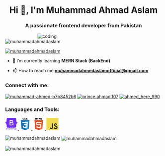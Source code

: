 
<h1 align="center">Hi 👋, I'm Muhammad Ahmad Aslam</h1>
<h3 align="center">A passionate frontend developer from Pakistan</h3>
<img align="right" alt="coding" width="400" src="https://camo.githubusercontent.com/19db51af5f90f1b152bc0b9078f5fe97053955be5074f03f17019c70345bdcdb/68747470733a2f2f6d69726f2e6d656469756d2e636f6d2f6d61782f313336302f302a37513379765349765f7430696f4a2d5a2e676966" />

<p align="left"> <img src="https://komarev.com/ghpvc/?username=muhammadahmadaslam&label=Profile%20views&color=0e75b6&style=flat" alt="muhammadahmadaslam" /> </p>

<p align="left"> <a href="https://github.com/ryo-ma/github-profile-trophy"><img src="https://github-profile-trophy.vercel.app/?username=muhammadahmadaslam" alt="muhammadahmadaslam" /></a> </p>

- 🌱 I’m currently learning **MERN Stack (BackEnd)**

- 📫 How to reach me **muhammadahmedaslamofficial@gmail.com**

<h3 align="left">Connect with me:</h3>
<p align="left">
<a href="https://linkedin.com/in/muhammad-ahmed-b7b8452b6" target="blank"><img align="center" src="https://raw.githubusercontent.com/rahuldkjain/github-profile-readme-generator/master/src/images/icons/Social/linked-in-alt.svg" alt="muhammad-ahmed-b7b8452b6" height="30" width="40" /></a>
<a href="https://fb.com/prince.ahmad.107" target="blank"><img align="center" src="https://raw.githubusercontent.com/rahuldkjain/github-profile-readme-generator/master/src/images/icons/Social/facebook.svg" alt="prince.ahmad.107" height="30" width="40" /></a>
<a href="https://instagram.com/ahmed_here_990" target="blank"><img align="center" src="https://raw.githubusercontent.com/rahuldkjain/github-profile-readme-generator/master/src/images/icons/Social/instagram.svg" alt="ahmed_here_990" height="30" width="40" /></a>
</p>

<h3 align="left">Languages and Tools:</h3>
<p align="left"> <a href="https://getbootstrap.com" target="_blank" rel="noreferrer"> <img src="https://raw.githubusercontent.com/devicons/devicon/master/icons/bootstrap/bootstrap-plain-wordmark.svg" alt="bootstrap" width="40" height="40"/> </a> <a href="https://www.w3schools.com/css/" target="_blank" rel="noreferrer"> <img src="https://raw.githubusercontent.com/devicons/devicon/master/icons/css3/css3-original-wordmark.svg" alt="css3" width="40" height="40"/> </a> <a href="https://www.w3.org/html/" target="_blank" rel="noreferrer"> <img src="https://raw.githubusercontent.com/devicons/devicon/master/icons/html5/html5-original-wordmark.svg" alt="html5" width="40" height="40"/> </a> <a href="https://developer.mozilla.org/en-US/docs/Web/JavaScript" target="_blank" rel="noreferrer"> <img src="https://raw.githubusercontent.com/devicons/devicon/master/icons/javascript/javascript-original.svg" alt="javascript" width="40" height="40"/> </a> </p>

<p><img align="left" src="https://github-readme-stats.vercel.app/api/top-langs?username=muhammadahmadaslam&show_icons=true&locale=en&layout=compact" alt="muhammadahmadaslam" /></p>

<p>&nbsp;<img align="center" src="https://github-readme-stats.vercel.app/api?username=muhammadahmadaslam&show_icons=true&locale=en" alt="muhammadahmadaslam" /></p>

<p><img align="center" src="https://github-readme-streak-stats.herokuapp.com/?user=muhammadahmadaslam&" alt="muhammadahmadaslam" /></p>
